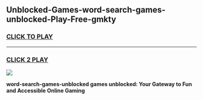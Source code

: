 
## Unblocked-Games-word-search-games-unblocked-Play-Free-gmkty
<h3>
<a href="https://premium76.site?title=word-search-games-unblocked&ref=20A">CLICK TO PLAY</a></h3>
<hr>

<h3>
<a href="https://premium76.site?title=word-search-games-unblocked&ref=20A">CLICK 2 PLAY</a>
  
</h3>

<a href="https://premium76.site?title=word-search-games-unblocked&ref=20A"><img src="https://clearcache.store/games.png"></a>


**word-search-games-unblocked games unblocked: Your Gateway to Fun and Accessible Online Gaming**
